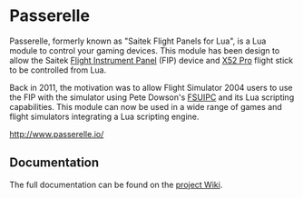 Passerelle
==========

Passerelle, formerly known as "Saitek Flight Panels for Lua", is a Lua module to control your gaming devices. This module has been design to allow the Saitek [Flight Instrument Panel](http://www.saitek.com/uk/prod/fip.html) (FIP) device and [X52 Pro](http://www.saitek.com/uk/prod/x52pro.html) flight stick to be controlled from Lua.

Back in 2011, the motivation was to allow Flight Simulator 2004 users to use the FIP with the simulator using Pete Dowson's [FSUIPC](http://www.schiratti.com/dowson.html) and its Lua scripting capabilities. This module can now be used in a wide range of games and flight simulators integrating a Lua scripting engine.

http://www.passerelle.io/

Documentation
-------------

The full documentation can be found on the [project Wiki](https://github.com/chrilith/Passerelle/wiki).
